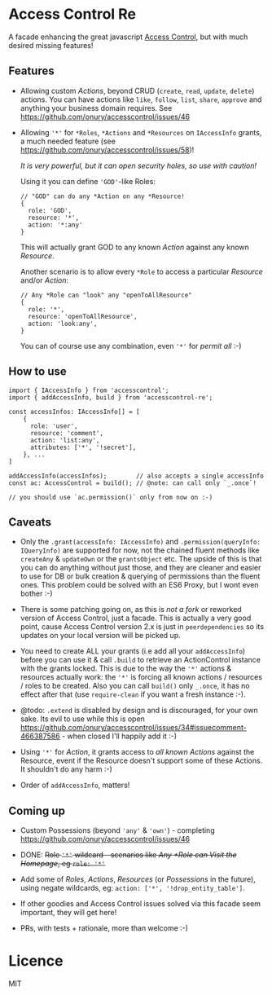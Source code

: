 # Access Control Re

A facade enhancing the great javascript [Access Control](https://onury.io/accesscontrol), but with much desired missing features!

## Features 

- Allowing custom *Actions*, beyond CRUD (`create`, `read`, `update`, `delete`) actions. You can have actions like `like`, `follow`, `list`, `share`, `approve` and anything your business domain requires. See https://github.com/onury/accesscontrol/issues/46

- Allowing `'*'` for `*Roles`, `*Actions` and `*Resources` on `IAccessInfo` grants, a much needed feature (see https://github.com/onury/accesscontrol/issues/58)!
  
  *It is very powerful, but it can open security holes, so use with caution!*
  
  Using it you can define `'GOD'`-like Roles: 

       
      // "GOD" can do any *Action on any *Resource!
      { 
        role: 'GOD', 
        resource: '*',
        action: '*:any'
      }
      
  This will actually grant GOD to any known *Action* against any known *Resource*.
  
  Another scenario is to allow every `*Role` to access a particular *Resource* and/or *Action*:
  
  
      // Any *Role can "look" any "openToAllResource"
      {
        role: '*',
        resource: 'openToAllResource',
        action: 'look:any',
      }
      
  You can of course use any combination, even `'*'` for *permit all* :-) 
   
## How to use

    import { IAccessInfo } from 'accesscontrol';
    import { addAccessInfo, build } from 'accesscontrol-re';
  
    const accessInfos: IAccessInfo[] = [
        {
          role: 'user',
          resource: 'comment',
          action: 'list:any',
          attributes: ['*', '!secret'],
        }, ...
    ]

    addAccessInfo(accessInfos);        // also accepts a single accessInfo
    const ac: AccessControl = build(); // @note: can call only `_.once`!
    
    // you should use `ac.permission()` only from now on :-)
    
## Caveats

- Only the `.grant(accessInfo: IAccessInfo)` and `.permission(queryInfo: IQueryInfo)` are supported for now, not the chained fluent methods like `createAny` & `updateOwn` or the `grantsObject` etc. The upside of this is that you can do anything without just those, and they are cleaner and easier to use for DB or bulk creation & querying of permissions than the fluent ones. 
 This problem could be solved with an ES6 Proxy, but I wont even bother :-)

- There is some patching going on, as this is *not a fork* or reworked version of Access Control, just a facade. This is actually a very good point, cause Access Control version 2.x is just in `peerdependencies` so its updates on your local version will be picked up.

- You need to create ALL your grants (i.e add all your `addAccessInfo`) before you can use it & call `.build` to retrieve an ActionControl instance with the grants locked. This is due to the way the `'*'` actions & resources actually work: the `'*'` is forcing all known actions / resources / roles to be created. Also you can call `build()` only `_.once`, it has no effect after that (use `require-clean` if you want a fresh instance :-).  

- @todo: `.extend` is disabled by design and is discouraged, for your own sake. Its evil to use while this is open https://github.com/onury/accesscontrol/issues/34#issuecomment-466387586 - when closed I'll happily add it :-) 

- Using `'*'` for *Action*, it grants access to *all known Actions* against the Resource, event if the Resource doesn't support some of these Actions. It shouldn't do any harm :-)

- Order of `addAccessInfo`, matters!

## Coming up

- Custom Possessions (beyond `'any'` & `'own'`) - completing https://github.com/onury/accesscontrol/issues/46

- DONE: ~~Role `'*'` wildcard - scenarios like _Any *Role can Visit the Homepage_, eg `role: '*'`~~

- Add some of *Roles*, *Actions*, *Resources* (or *Possessions* in the future), using negate wildcards, eg: `action: ['*', '!drop_entity_table']`. 

- If other goodies and Access Control issues solved via this facade seem important, they will get here!

- PRs, with tests + rationale, more than welcome :-)

# Licence

MIT
